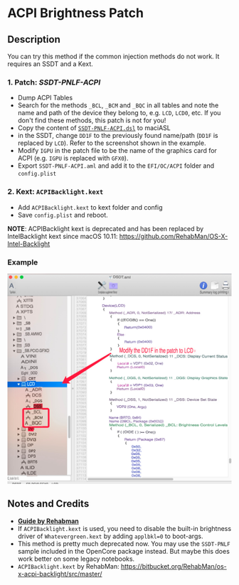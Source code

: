 # ACPI Brightness Patch

## Description

You can try this method if the common injection methods do not work. It requires an SSDT and a Kext.

### 1. Patch: ***SSDT-PNLF-ACPI***

- Dump ACPI Tables
- Search for the methods `_BCL`, `_BCM` and `_BQC` in all tables and note the name and path of the device they belong to, e.g. `LCD`, `LCD0`, etc. If you don't find these methods, this patch is not for you!
- Copy the content of [`SSDT-PNLF-ACPI.dsl`](/01_Adding_missing_Devices_and_enabling_Features/Brightness_Controls_(SSDT-PNLF)/ACPI_Brightness_Patch/SSDT-PNLF-ACPI.dsl) to maciASL
- in the SSDT, change `DD1F` to the previously found name/path (`DD1F` is replaced by `LCD`). Refer to the screenshot shown in the example.
- Modify `IGPU` in the patch file to be the name of the graphics card for ACPI (e.g. `IGPU` is replaced with `GFX0`).
- Export `SSDT-PNLF-ACPI.aml` and add it to the `EFI/OC/ACPI` folder and `config.plist`

### 2. Kext: `ACPIBacklight.kext`
- Add `ACPIBacklight.kext` to kext folder and config
- Save `config.plist` and reboot.

**NOTE**: ACPIBacklight kext is deprecated and has been replaced by IntelBacklight kext since macOS 10.11: https://github.com/RehabMan/OS-X-Intel-Backlight

### Example
![](/01_Adding_missing_Devices_and_enabling_Features/Brightness_Controls_(SSDT-PNLF)/ACPI_Brightness_Patch/Example.jpg?raw=true.jpg)

## Notes and Credits
- [**Guide by Rehabman**](https://www.tonymacx86.com/threads/guide-laptop-backlight-control-using-applebacklightfixup-kext.218222/)
- If `ACPIBacklight.kext` is used, you need to disable the built-in brightness driver of `Whatevergreen.kext` by adding `applbkl=0` to boot-args.
- This method is pretty much deprecated now. You may use the `SSDT-PNLF` sample included in the OpenCore package instead. But maybe this does work better on some legacy notebooks.
- `ACPIBacklight.kext` by RehabMan: https://bitbucket.org/RehabMan/os-x-acpi-backlight/src/master/
